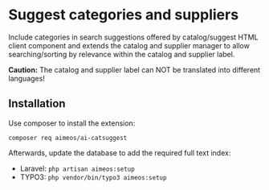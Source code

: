 # Suggest categories and suppliers

Include categories in search suggestions offered by catalog/suggest HTML client
component and extends the catalog and supplier manager to allow searching/sorting
by relevance within the catalog and supplier label.

**Caution:** The catalog and supplier label can NOT be translated into different languages!

## Installation

Use composer to install the extension:

```
composer req aimeos/ai-catsuggest
```

Afterwards, update the database to add the required full text index:

* Laravel: `php artisan aimeos:setup`
* TYPO3: `php vendor/bin/typo3 aimeos:setup`
